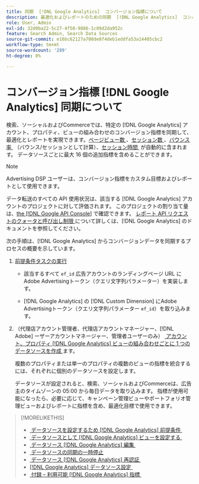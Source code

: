 ```yaml
---
title: 同期  [!DNL Google Analytics]  コンバージョン指標について
description: 最適化およびレポートのための同期  [!DNL Google Analytics]  コンバージョン指標について説明します。
role: User, Admin
exl-id: 32d0ba22-5c27-4f50-9886-1c09d2da952c
feature: Search Admin, Search Data Sources
source-git-commit: e16bc62127a708de8f4deb1eddfa53a14405cbc2
workflow-type: tm+mt
source-wordcount: '289'
ht-degree: 0%

---
```


# コンバージョン指標 [!DNL Google Analytics] 同期について

検索、ソーシャルおよびCommerceでは、特定の [!DNL Google Analytics] アカウント、プロパティ、ビューの組み合わせのコンバージョン指標を同期して、最適化とレポートを実現できます。 [&#x200B; ページビュー数 &#x200B;](https://ga-dev-tools.google/dimensions-metrics-explorer/#view=detail&amp;group=page_tracking&amp;jump=ga_pageviews)、[&#x200B; セッション数 &#x200B;](https://ga-dev-tools.google/dimensions-metrics-explorer/#view=detail&amp;group=session&amp;jump=ga_sessions)、[&#x200B; バウンス率 &#x200B;](https://ga-dev-tools.google/dimensions-metrics-explorer/#view=detail&amp;group=session&amp;jump=ga_bouncerate) （バウンス/セッションとして計算）、[&#x200B; セッション時間 &#x200B;](https://ga-dev-tools.google/dimensions-metrics-explorer/#view=detail&amp;group=session&amp;jump=ga_sessionduration) が自動的に含まれます。 データソースごとに最大 16 個の追加指標を含めることができます。

>[!NOTE]
>
>Advertising DSP ユーザーは、コンバージョン指標をカスタム目標およびレポートとして使用できます。

データ転送のすべての API 使用状況は、該当する [!DNL Google Analytics] アカウントのプロジェクトに対して評価されます。 このプロジェクトの割り当て量は、[the [!DNL Google API Console]](https://console.developers.google.com/apis/api/analytics-json.googleapis.com/quotas) で確認できます。 [&#x200B; レポート API リクエストのクォータと呼び出し制限 &#x200B;](https://developers.google.com/analytics/devguides/reporting/core/v4/limits-quotas) について詳しくは、[!DNL Google Analytics] のドキュメントを参照してください。

次の手順は、[!DNL Google Analytics] からコンバージョンデータを同期するプロセスの概要を示しています。

1. [前提条件タスクの実行](data-source-prerequisites.md)

   * 該当するすべて `ef_id` 広告アカウントのランディングページ URL にAdobe Advertisingトークン（クエリ文字列パラメーター）を実装します。

   * [!DNL Google Analytics] の [!DNL Custom Dimension] にAdobe Advertisingトークン（クエリ文字列パラメーター `ef_id`）を取り込みます。

1. （代理店アカウント管理者、代理店アカウントマネージャー、[!DNL Adobe] ーザーアカウントマネージャー、管理者ユーザーのみ） [&#x200B; アカウント、プロパティ  [!DNL Google Analytics]  ビューの組み合わせごとに 1 つのデータソースを作成 &#x200B;](data-source-configure.md) ます。

   複数のプロパティまたは単一のプロパティの複数のビューの指標を統合するには、それぞれに個別のデータソースを設定します。

   データソースが設定されると、検索、ソーシャルおよびCommerceは、広告主のタイムゾーンの 05:00 から毎日データを取り込みます。 指標が使用可能になったら、必要に応じて、キャンペーン管理ビューやポートフォリオ管理ビューおよびレポートに指標を含め、最適化目標で使用できます。

>[!MORELIKETHIS]
>
>* [&#x200B; データソースを設定するため  [!DNL Google Analytics]  前提条件 &#x200B;](data-source-prerequisites.md)
>* [&#x200B; データソースとして  [!DNL Google Analytics]  ビューを設定する &#x200B;](data-source-configure.md)
>* [&#x200B; データソース  [!DNL Google Analytics]  編集 &#x200B;](data-source-edit.md)
>* [&#x200B; データソースの同期の一時停止 &#x200B;](data-source-pause.md)
>* [&#x200B; データソース  [!DNL Google Analytics]  再認証 &#x200B;](data-source-reauthenticate.md)
>* [[!DNL Google Analytics]  データソース設定 &#x200B;](data-source-settings.md)
>* [&#x200B; 付録 – 利用可能  [!DNL Google Analytics]  指標 &#x200B;](data-source-ga-metrics.md)
